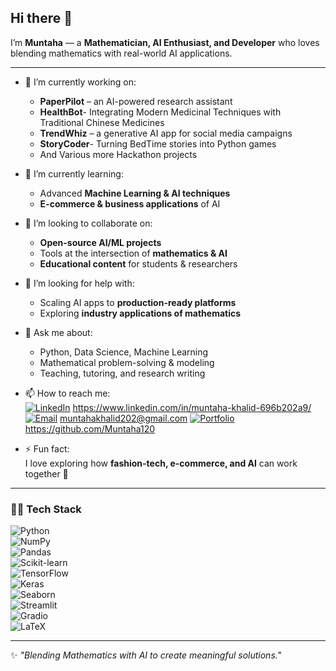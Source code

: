 ## Hi there 👋

I’m **Muntaha** — a **Mathematician, AI Enthusiast, and Developer** who loves blending mathematics with real-world AI applications.  

---

- 🔭 I’m currently working on:
  - **PaperPilot** – an AI-powered research assistant
  - **HealthBot**- Integrating Modern Medicinal Techniques with Traditional Chinese Medicines  
  - **TrendWhiz** – a generative AI app for social media campaigns
  - **StoryCoder**- Turning BedTime stories into Python games
  - And Various more Hackathon projects 

- 🌱 I’m currently learning:  
  - Advanced **Machine Learning & AI techniques**  
  - **E-commerce & business applications** of AI  

- 👯 I’m looking to collaborate on:  
  - **Open-source AI/ML projects**  
  - Tools at the intersection of **mathematics & AI**  
  - **Educational content** for students & researchers  

- 🤔 I’m looking for help with:  
  - Scaling AI apps to **production-ready platforms**  
  - Exploring **industry applications of mathematics**  

- 💬 Ask me about:  
  - Python, Data Science, Machine Learning  
  - Mathematical problem-solving & modeling  
  - Teaching, tutoring, and research writing  

- 📫 How to reach me:  
  [![LinkedIn](https://img.shields.io/badge/LinkedIn-0077B5?style=for-the-badge&logo=linkedin&logoColor=white)](#)  https://www.linkedin.com/in/muntaha-khalid-696b202a9/
  [![Email](https://img.shields.io/badge/Email-D14836?style=for-the-badge&logo=gmail&logoColor=white)](#)  muntahakhalid202@gmail.com
  [![Portfolio](https://img.shields.io/badge/Portfolio-000000?style=for-the-badge&logo=github&logoColor=white)](#)  https://github.com/Muntaha120

- ⚡ Fun fact:  
  I love exploring how **fashion-tech, e-commerce, and AI** can work together 🚀  

---

### 🧑‍💻 Tech Stack  

![Python](https://img.shields.io/badge/Python-3776AB?style=for-the-badge&logo=python&logoColor=white)  
![NumPy](https://img.shields.io/badge/Numpy-013243?style=for-the-badge&logo=numpy&logoColor=white)  
![Pandas](https://img.shields.io/badge/Pandas-150458?style=for-the-badge&logo=pandas&logoColor=white)  
![Scikit-learn](https://img.shields.io/badge/Scikit--learn-F7931E?style=for-the-badge&logo=scikit-learn&logoColor=white)  
![TensorFlow](https://img.shields.io/badge/TensorFlow-FF6F00?style=for-the-badge&logo=tensorflow&logoColor=white)  
![Keras](https://img.shields.io/badge/Keras-D00000?style=for-the-badge&logo=keras&logoColor=white)  
![Seaborn](https://img.shields.io/badge/Seaborn-005571?style=for-the-badge&logoColor=white)  
![Streamlit](https://img.shields.io/badge/Streamlit-FF4B4B?style=for-the-badge&logo=streamlit&logoColor=white)  
![Gradio](https://img.shields.io/badge/Gradio-20B2AA?style=for-the-badge&logoColor=white)  
![LaTeX](https://img.shields.io/badge/LaTeX-008080?style=for-the-badge&logo=latex&logoColor=white)  

---

✨ *"Blending Mathematics with AI to create meaningful solutions."*  
